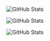 ![GitHub Stats](https://github-readme-stats.vercel.app/api?username=XenJones&theme=radical&show_icons=true&hide_border=true&count_private=true)

![GitHub Stats](https://github-readme-stats.vercel.app/api/top-langs/?username=XenJones&theme=radical&show_icons=true&hide_border=true&layout=compact)

![GitHub Stats](https://github-readme-streak-stats.herokuapp.com/?user=XenJones&theme=radical&hide_border=true)
